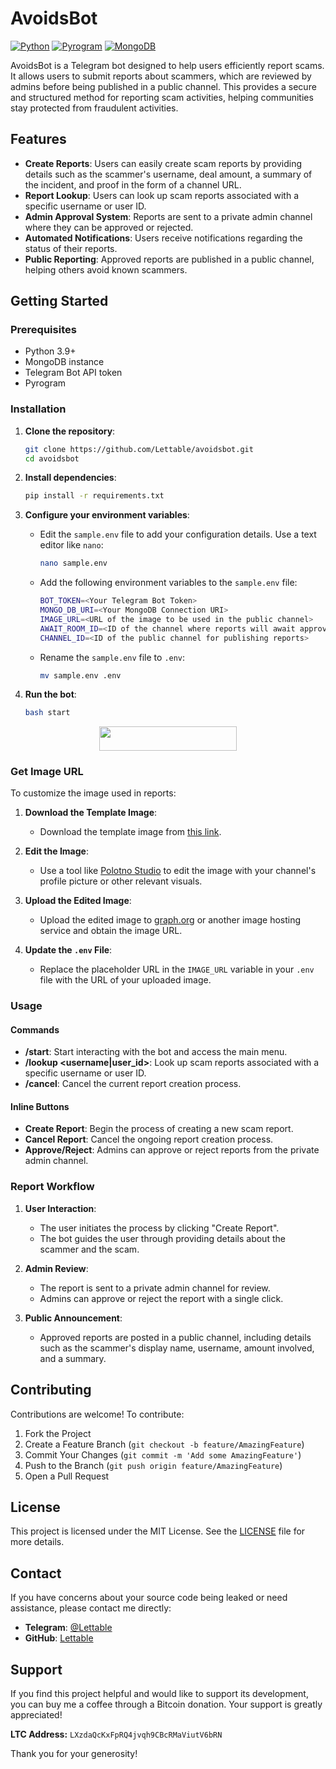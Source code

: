 # AvoidsBot

[![Python](https://img.shields.io/badge/Python-3.9%2B-blue.svg)](https://www.python.org/)
[![Pyrogram](https://img.shields.io/badge/Pyrogram-2.0+-blue.svg)](https://docs.pyrogram.org/)
[![MongoDB](https://img.shields.io/badge/MongoDB-5.0-green.svg)](https://www.mongodb.com/)

AvoidsBot is a Telegram bot designed to help users efficiently report scams. It allows users to submit reports about scammers, which are reviewed by admins before being published in a public channel. This provides a secure and structured method for reporting scam activities, helping communities stay protected from fraudulent activities.

## Features

- **Create Reports**: Users can easily create scam reports by providing details such as the scammer's username, deal amount, a summary of the incident, and proof in the form of a channel URL.
- **Report Lookup**: Users can look up scam reports associated with a specific username or user ID.
- **Admin Approval System**: Reports are sent to a private admin channel where they can be approved or rejected.
- **Automated Notifications**: Users receive notifications regarding the status of their reports.
- **Public Reporting**: Approved reports are published in a public channel, helping others avoid known scammers.

## Getting Started

### Prerequisites

- Python 3.9+
- MongoDB instance
- Telegram Bot API token
- Pyrogram

### Installation

1. **Clone the repository**:
    ```bash
    git clone https://github.com/Lettable/avoidsbot.git
    cd avoidsbot
    ```

2. **Install dependencies**:
    ```bash
    pip install -r requirements.txt
    ```

3. **Configure your environment variables**:
    - Edit the `sample.env` file to add your configuration details. Use a text editor like `nano`:
        ```bash
        nano sample.env
        ```
    - Add the following environment variables to the `sample.env` file:
        ```bash
        BOT_TOKEN=<Your Telegram Bot Token>
        MONGO_DB_URI=<Your MongoDB Connection URI>
        IMAGE_URL=<URL of the image to be used in the public channel>
        AWAIT_ROOM_ID=<ID of the channel where reports will await approval or rejection>
        CHANNEL_ID=<ID of the public channel for publishing reports>
        ```
    - Rename the `sample.env` file to `.env`:
        ```bash
        mv sample.env .env
        ```
    
4. **Run the bot**:
    ```bash
    bash start
    ```

<p align="center"><a href="https://dashboard.heroku.com/new?template=https://github.com/Lettable/AvoidsBot"> <img src="https://img.shields.io/badge/Deploy%20On%20Heroku-black?style=for-the-badge&logo=heroku" width="220" height="38.45"/></a></p>

### Get Image URL

To customize the image used in reports:

1. **Download the Template Image**:
    - Download the template image from [this link](https://graph.org/file/65993f8bdb46060f8495a.png).

2. **Edit the Image**:
    - Use a tool like [Polotno Studio](https://studio.polotno.com/) to edit the image with your channel's profile picture or other relevant visuals.

3. **Upload the Edited Image**:
    - Upload the edited image to [graph.org](https://graph.org) or another image hosting service and obtain the image URL.

4. **Update the `.env` File**:
    - Replace the placeholder URL in the `IMAGE_URL` variable in your `.env` file with the URL of your uploaded image.

### Usage

#### Commands

- **/start**: Start interacting with the bot and access the main menu.
- **/lookup <username|user_id>**: Look up scam reports associated with a specific username or user ID.
- **/cancel**: Cancel the current report creation process.

#### Inline Buttons

- **Create Report**: Begin the process of creating a new scam report.
- **Cancel Report**: Cancel the ongoing report creation process.
- **Approve/Reject**: Admins can approve or reject reports from the private admin channel.

### Report Workflow

1. **User Interaction**:
    - The user initiates the process by clicking "Create Report".
    - The bot guides the user through providing details about the scammer and the scam.

2. **Admin Review**:
    - The report is sent to a private admin channel for review.
    - Admins can approve or reject the report with a single click.

3. **Public Announcement**:
    - Approved reports are posted in a public channel, including details such as the scammer's display name, username, amount involved, and a summary.

## Contributing

Contributions are welcome! To contribute:

1. Fork the Project
2. Create a Feature Branch (`git checkout -b feature/AmazingFeature`)
3. Commit Your Changes (`git commit -m 'Add some AmazingFeature'`)
4. Push to the Branch (`git push origin feature/AmazingFeature`)
5. Open a Pull Request

## License

This project is licensed under the MIT License. See the [LICENSE](LICENSE) file for more details.

## Contact

If you have concerns about your source code being leaked or need assistance, please contact me directly:

- **Telegram**: [@Lettable](https://t.me/Lettable)
- **GitHub**: [Lettable](https://github.com/Lettable)

## Support

If you find this project helpful and would like to support its development, you can buy me a coffee through a Bitcoin donation. Your support is greatly appreciated!

**LTC Address:** `LXzdaQcKxFpRQ4jvqh9CBcRMaViutV6bRN`

Thank you for your generosity!

